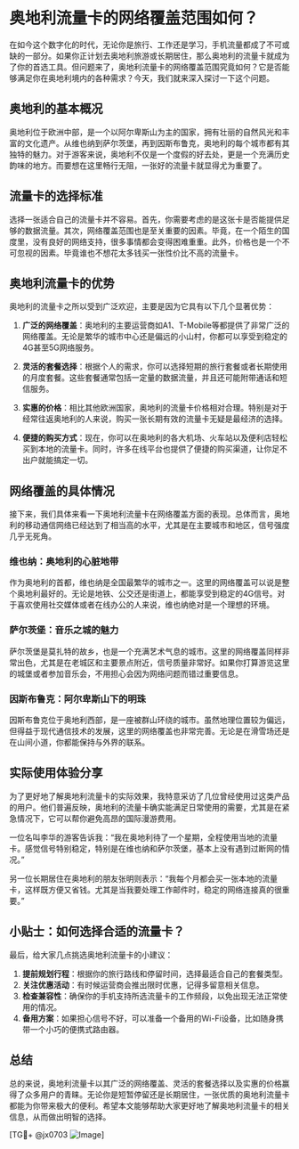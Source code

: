 # 奥地利流量卡的网络覆盖范围如何？

在如今这个数字化的时代，无论你是旅行、工作还是学习，手机流量都成了不可或缺的一部分。如果你正计划去奥地利旅游或长期居住，那么奥地利的流量卡就成为了你的首选工具。但问题来了，奥地利流量卡的网络覆盖范围究竟如何？它是否能够满足你在奥地利境内的各种需求？今天，我们就来深入探讨一下这个问题。

## 奥地利的基本概况

奥地利位于欧洲中部，是一个以阿尔卑斯山为主的国家，拥有壮丽的自然风光和丰富的文化遗产。从维也纳到萨尔茨堡，再到因斯布鲁克，奥地利的每个城市都有其独特的魅力。对于游客来说，奥地利不仅是一个度假的好去处，更是一个充满历史韵味的地方。而要想在这里畅行无阻，一张好的流量卡就显得尤为重要了。

## 流量卡的选择标准

选择一张适合自己的流量卡并不容易。首先，你需要考虑的是这张卡是否能提供足够的数据流量。其次，网络覆盖范围也是至关重要的因素。毕竟，在一个陌生的国度里，没有良好的网络支持，很多事情都会变得困难重重。此外，价格也是一个不可忽视的因素。毕竟谁也不想花太多钱买一张性价比不高的流量卡。

## 奥地利流量卡的优势

奥地利的流量卡之所以受到广泛欢迎，主要是因为它具有以下几个显著优势：

1. **广泛的网络覆盖**：奥地利的主要运营商如A1、T-Mobile等都提供了非常广泛的网络覆盖。无论是繁华的城市中心还是偏远的小山村，你都可以享受到稳定的4G甚至5G网络服务。
   
2. **灵活的套餐选择**：根据个人的需求，你可以选择短期的旅行套餐或者长期使用的月度套餐。这些套餐通常包括一定量的数据流量，并且还可能附带通话和短信服务。

3. **实惠的价格**：相比其他欧洲国家，奥地利的流量卡价格相对合理。特别是对于经常往返奥地利的人来说，购买一张长期有效的流量卡无疑是最经济的选择。

4. **便捷的购买方式**：现在，你可以在奥地利的各大机场、火车站以及便利店轻松买到本地的流量卡。同时，许多在线平台也提供了便捷的购买渠道，让你足不出户就能搞定一切。

## 网络覆盖的具体情况

接下来，我们具体来看一下奥地利流量卡在网络覆盖方面的表现。总体而言，奥地利的移动通信网络已经达到了相当高的水平，尤其是在主要城市和地区，信号强度几乎无死角。

### 维也纳：奥地利的心脏地带

作为奥地利的首都，维也纳是全国最繁华的城市之一。这里的网络覆盖可以说是整个奥地利最好的。无论是地铁、公交还是街道上，都能享受到稳定的4G信号。对于喜欢使用社交媒体或者在线办公的人来说，维也纳绝对是一个理想的环境。

### 萨尔茨堡：音乐之城的魅力

萨尔茨堡是莫扎特的故乡，也是一个充满艺术气息的城市。这里的网络覆盖同样非常出色，尤其是在老城区和主要景点附近，信号质量非常好。如果你打算游览这里的城堡或者参加音乐会，不用担心会因为网络问题而错过重要信息。

### 因斯布鲁克：阿尔卑斯山下的明珠

因斯布鲁克位于奥地利西部，是一座被群山环绕的城市。虽然地理位置较为偏远，但得益于现代通信技术的发展，这里的网络覆盖也非常完善。无论是在滑雪场还是在山间小道，你都能保持与外界的联系。

## 实际使用体验分享

为了更好地了解奥地利流量卡的实际效果，我特意采访了几位曾经使用过这类产品的用户。他们普遍反映，奥地利的流量卡确实能满足日常使用的需要，尤其是在紧急情况下，它可以帮你避免高昂的国际漫游费用。

一位名叫李华的游客告诉我：“我在奥地利待了一个星期，全程使用当地的流量卡。感觉信号特别稳定，特别是在维也纳和萨尔茨堡，基本上没有遇到过断网的情况。”

另一位长期居住在奥地利的朋友张明则表示：“我每个月都会买一张本地的流量卡，这样既方便又省钱。尤其是当我要处理工作邮件时，稳定的网络连接真的很重要。”

## 小贴士：如何选择合适的流量卡？

最后，给大家几点挑选奥地利流量卡的小建议：

1. **提前规划行程**：根据你的旅行路线和停留时间，选择最适合自己的套餐类型。
2. **关注优惠活动**：有时候运营商会推出限时优惠，记得多留意相关信息。
3. **检查兼容性**：确保你的手机支持所选流量卡的工作频段，以免出现无法正常使用的情况。
4. **备用方案**：如果担心信号不好，可以准备一个备用的Wi-Fi设备，比如随身携带一个小巧的便携式路由器。

## 总结

总的来说，奥地利流量卡以其广泛的网络覆盖、灵活的套餐选择以及实惠的价格赢得了众多用户的青睐。无论你是短暂停留还是长期居住，一张优质的奥地利流量卡都能为你带来极大的便利。希望本文能够帮助大家更好地了解奥地利流量卡的相关信息，从而做出明智的选择。

[TG💪+ @jx0703 ![Image](https://github.com/user-attachments/assets/dbca1d08-cadb-493c-b0ec-ad6f7a83f270)]